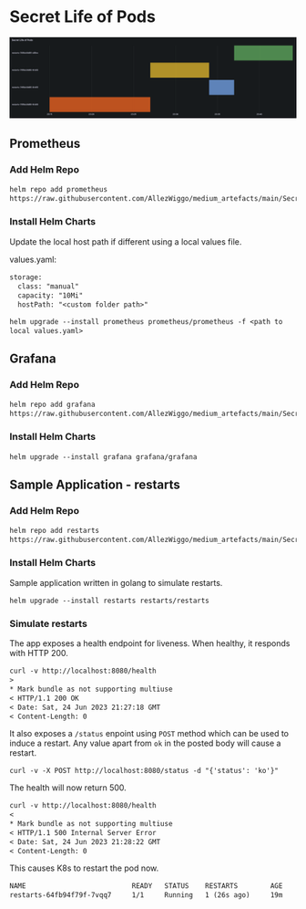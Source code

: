 
# Secret Life of Pods

![Secret Life of Pods](img/secret_life_of_pods.png "Secret Life of Pods")

## Prometheus

### Add Helm Repo

```
helm repo add prometheus https://raw.githubusercontent.com/AllezWiggo/medium_artefacts/main/Secret_Life_of_Pods/Helm/prometheus
```

### Install Helm Charts

Update the local host path if different using a local values file.

values.yaml:

```
storage:
  class: "manual"
  capacity: "10Mi"
  hostPath: "<custom folder path>"
```

```
helm upgrade --install prometheus prometheus/prometheus -f <path to local values.yaml>
```

## Grafana

### Add Helm Repo

```
helm repo add grafana https://raw.githubusercontent.com/AllezWiggo/medium_artefacts/main/Secret_Life_of_Pods/Helm/grafana
```

### Install Helm Charts

```
helm upgrade --install grafana grafana/grafana
```

## Sample Application - restarts

### Add Helm Repo

```
helm repo add restarts https://raw.githubusercontent.com/AllezWiggo/medium_artefacts/main/Secret_Life_of_Pods/Helm/restarts
```

### Install Helm Charts

Sample application written in golang to simulate restarts.

```
helm upgrade --install restarts restarts/restarts
```

### Simulate restarts

The app exposes a health endpoint for liveness. When healthy, it responds with HTTP 200.

```
curl -v http://localhost:8080/health
> 
* Mark bundle as not supporting multiuse
< HTTP/1.1 200 OK
< Date: Sat, 24 Jun 2023 21:27:18 GMT
< Content-Length: 0
```

It also exposes a `/status` enpoint using `POST` method which can be used to induce a restart. Any value apart from `ok` in the posted body will cause a restart.

```
curl -v -X POST http://localhost:8080/status -d "{'status': 'ko'}"
```

The health will now return 500.

```
curl -v http://localhost:8080/health
<
* Mark bundle as not supporting multiuse
< HTTP/1.1 500 Internal Server Error
< Date: Sat, 24 Jun 2023 21:28:22 GMT
< Content-Length: 0
```

This causes K8s to restart the pod now.

```
NAME                          READY   STATUS    RESTARTS        AGE
restarts-64fb94f79f-7vqq7     1/1     Running   1 (26s ago)     19m
```




